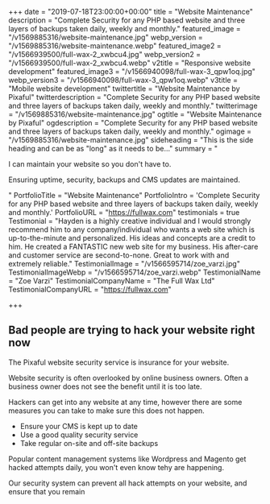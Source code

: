 +++
date = "2019-07-18T23:00:00+00:00"
title = "Website Maintenance"
description = "Complete Security for any PHP based website and three layers of backups taken daily, weekly and monthly."
featured_image = "/v1569885316/website-maintenance.jpg"
webp_version = "/v1569885316/website-maintenance.webp"
featured_image2 = "/v1566939500/full-wax-2_xwbcu4.jpg"
webp_version2 = "/v1566939500/full-wax-2_xwbcu4.webp"
v2title = "Responsive website development"
featured_image3 = "/v1566940098/full-wax-3_qpw1oq.jpg"
webp_version3 = "/v1566940098/full-wax-3_qpw1oq.webp"
v3title = "Mobile website development"
twittertitle = "Website Maintenance by Pixaful"
twitterdescription = "Complete Security for any PHP based website and three layers of backups taken daily, weekly and monthly."
twitterimage = "/v1569885316/website-maintenance.jpg"
ogtitle = "Website Maintenance by Pixaful"
ogdescription = "Complete Security for any PHP based website and three layers of backups taken daily, weekly and monthly."
ogimage = "/v1569885316/website-maintenance.jpg"
sideheading = "This is the side heading and can be as \"long\" as it needs to be..."
summary = "<p>I can maintain your website so you don't have to.</p><p>Ensuring uptime, security, backups and CMS updates are maintained.</p>"
PortfolioTitle = "Website Maintenance"
PortfolioIntro = 'Complete Security for any PHP based website and three layers of backups taken daily, weekly and monthly.'
PortfolioURL = "https://fullwax.com"
testimonials = true
 Testimonial = "Hayden is a highly creative individual and I would strongly recommend him to any company/individual who wants a web site which is up-to-the-minute and personalized. His ideas and concepts are a credit to him. He created a FANTASTIC new web site for my business. His after-care and customer service are second-to-none. Great to work with and extremely reliable."
 TestimonialImage = "/v1566595714/zoe_varzi.jpg"
 TestimonialImageWebp = "/v1566595714/zoe_varzi.webp"
 TestimonialName = "Zoe Varzi"
 TestimonialCompanyName = "The Full Wax Ltd"
 TestimonialCompanyURL = "https://fullwax.com"


+++
## Bad people are trying to hack your website right now

The Pixaful website security service is insurance for your website.

Website security is often overlooked by online business owners. Often a business owner does not see the benefit until it is too late.

Hackers can get into any website at any time, however there are some measures you can take to make sure this does not happen.

* Ensure your CMS is kept up to date
* Use a good quality security service
* Take regular on-site and off-site backups

Popular content management systems like Wordpress and Magento get hacked attempts daily, you won't even know tehy are happening.

Our security system can prevent all hack attempts on your website, and ensure that you remain